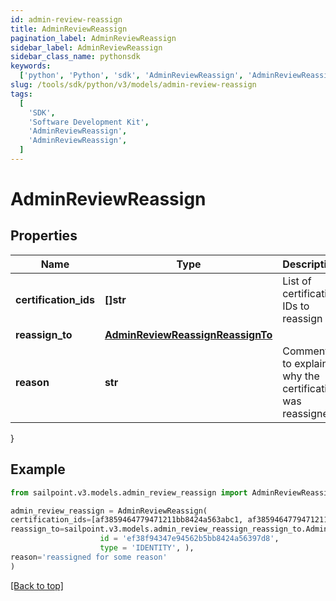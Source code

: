 ```yaml
---
id: admin-review-reassign
title: AdminReviewReassign
pagination_label: AdminReviewReassign
sidebar_label: AdminReviewReassign
sidebar_class_name: pythonsdk
keywords:
  ['python', 'Python', 'sdk', 'AdminReviewReassign', 'AdminReviewReassign']
slug: /tools/sdk/python/v3/models/admin-review-reassign
tags:
  [
    'SDK',
    'Software Development Kit',
    'AdminReviewReassign',
    'AdminReviewReassign',
  ]
---
```


# AdminReviewReassign

## Properties

| Name | Type | Description | Notes |
| --- | --- | --- | --- |
| **certification_ids** | **[]str** | List of certification IDs to reassign | [optional] |
| **reassign_to** | [**AdminReviewReassignReassignTo**](admin-review-reassign-reassign-to) |  | [optional] |
| **reason** | **str** | Comment to explain why the certification was reassigned | [optional] |

}

## Example

```python
from sailpoint.v3.models.admin_review_reassign import AdminReviewReassign

admin_review_reassign = AdminReviewReassign(
certification_ids=[af3859464779471211bb8424a563abc1, af3859464779471211bb8424a563abc2, af3859464779471211bb8424a563abc3],
reassign_to=sailpoint.v3.models.admin_review_reassign_reassign_to.AdminReviewReassign_reassignTo(
                    id = 'ef38f94347e94562b5bb8424a56397d8',
                    type = 'IDENTITY', ),
reason='reassigned for some reason'
)

```

[[Back to top]](#)
